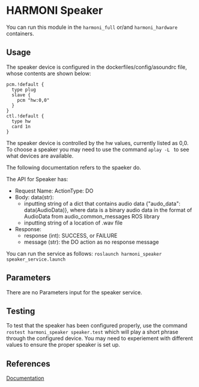 # HARMONI Speaker


You can run this module in the `harmoni_full` or/and  `harmoni_hardware` containers.


## Usage
The speaker device is configured in the dockerfiles/config/asoundrc file, whose contents are shown below:

```
pcm.!default {
  type plug
  slave {
    pcm "hw:0,0"
  }
}
ctl.!default {
  type hw
  card 1n
}
```

The speaker device is controlled by the hw values, currently listed as 0,0. To choose a speaker you may need to use the command ```aplay -L ``` to see what devices are available.


The following documentation refers to the spaeker do.

The API for Speaker has:

- Request Name: ActionType: DO
- Body: data(str): 
  - inputting string of a dict that contains audio data {"audo_data": data(AudioData)}, where data is a binary audio data in the format of AudioData from audio_common_messages ROS library 
  - inputting string of a location of .wav file
- Response:
    - response (int): SUCCESS, or FAILURE
    - message (str): the DO action as no response message


You can run the service as follows: 
```roslaunch harmoni_speaker speaker_service.launch```

## Parameters
There are no Parameters input for the speaker service.


## Testing

To test that the speaker has been configured properly, use the command ```rostest harmoni_speaker speaker.test``` which will play a short phrase through the configured device. You may need to experiement with different values to ensure the proper speaker is set up.

## References
[Documentation](https://harmoni20.readthedocs.io/en/latest/packages/harmoni_speaker.html)
